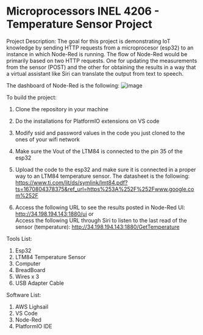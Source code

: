 # Microprocessors INEL 4206 - Temperature Sensor Project

Project Description: 
The goal for this project is demonstrating IoT knowledge by sending HTTP requests from a microprocesor (esp32) to an instance in which Node-Red is running. The flow of Node-Red would be primarily based on two HTTP requests. One for updating the measurements from the sensor (POST) and the other for obtaining the results in a way that a virtual assistant like Siri can translate the output from text to speech.

The dashboard of Node-Red is the following:
![image](https://user-images.githubusercontent.com/70215217/207150785-0f14ebe0-07dd-4364-903a-ec966d68b22c.png)

To build the project:
1. Clone the repository in your machine

2. Do the installations for PlatformIO extensions on VS code

3. Modify ssid and password values in the code you just cloned to the ones of your wifi network

4. Make sure the Vout of the LTM84 is connected to the pin 35 of the esp32

5. Upload the code to the esp32 and make sure it is connected in a proper way to an LTM84 temperature sensor. The datasheet is the following: https://www.ti.com/lit/ds/symlink/lmt84.pdf?ts=1670804378375&ref_url=https%253A%252F%252Fwww.google.com%252F

6. Access the following URL to see the results posted in Node-Red UI: http://34.198.194.143:1880/ui or <br /> Access the following URL through Siri to listen to the last read of the sensor (temperature): http://34.198.194.143:1880/GetTemperature

Tools List:
1. Esp32
2. LTM84 Temperature Sensor
3. Computer
4. BreadBoard
5. Wires x 3
6. USB Adapter Cable

Software List:
1. AWS Lighsail
2. VS Code
3. Node-Red
4. PlatformIO IDE

